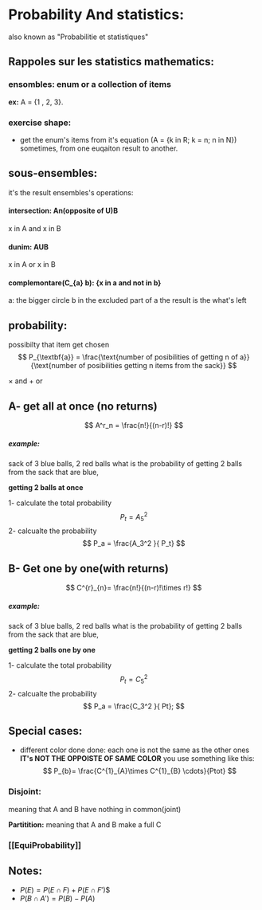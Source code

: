 # Probability And statistics:
also known as "Probabilitie et statistiques"




## Rappoles sur les statistics mathematics:

### ensombles: enum or a collection of items
**ex:** A = {1 , 2, 3}.


### exercise shape:
- get the enum's items from it's equation (A = {k in R; k = n; n in N}) sometimes, from one euqaiton result to another.




## sous-ensembles:
it's the result ensembles's operations:

#### intersection: An(opposite of U)B
x in A and x in B

#### dunim: AUB
x in A or x in B

#### complemontare(C_{a} b): {x in a and not in b}
a: the bigger circle
b in the excluded part of a
the result is the what's left

## probability:

possibilty that item get chosen
$$
P_{\textbf{a}} = \frac{\text{number of posibilities of getting n of a}}{\text{number of posibilities getting n items from the sack}}
$$

$\times$ and
$+$ or


## A- get all at once (no returns)

$$
A^r_n = \frac{n!}{(n-r)!}
$$


##### example:
sack of 3 blue balls, 2 red balls
what is the probability of getting 2 balls from the sack that are blue, 

**getting 2 balls at once**


1- calculate the total probability
$$P_t = A_5^2$$
2- calcualte the probability
$$
P_a = \frac{A_3^2 }{ P_t}
$$



## B- Get one by one(with returns)

$$
C^{r}_{n}= \frac{n!}{(n-r)!\times r!}
$$
##### example:
sack of 3 blue balls, 2 red balls
what is the probability of getting 2 balls from the sack that are blue, 

**getting 2 balls one by one**

1- calculate the total probability
$$P_t = C_5^2$$
2- calcualte the probability
$$
P_a = \frac{C_3^2 }{ Pt};
$$

## Special cases:

- different color done done:
    each one is not the same as the other ones
    **IT's NOT THE OPPOISTE OF SAME COLOR**
    you use something like this:
    $$
P_{b}= \frac{C^{1}_{A}\times C^{1}_{B} \cdots}{Ptot}
$$


### Disjoint:
meaning that A and B have nothing in common(joint)


**Partitition:**
meaning that A and B make a full C


### [[EquiProbability]]


## Notes:

- $P(E) = P(E\cap F) + P(E\cap F')$$
- $P(B\cap A') = P(B) - P(A)$
